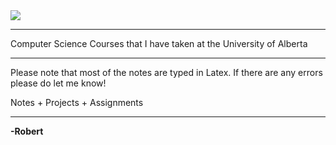 <img src = "https://enterprisequartetdotcom.files.wordpress.com/2012/09/ua1txt2.jpg">
<hr>
Computer Science Courses that I have taken at the University of Alberta
<hr>
Please note that most of the notes are typed in Latex. If there are any errors please do let me know!

Notes + Projects + Assignments 
<hr>

**-Robert**
